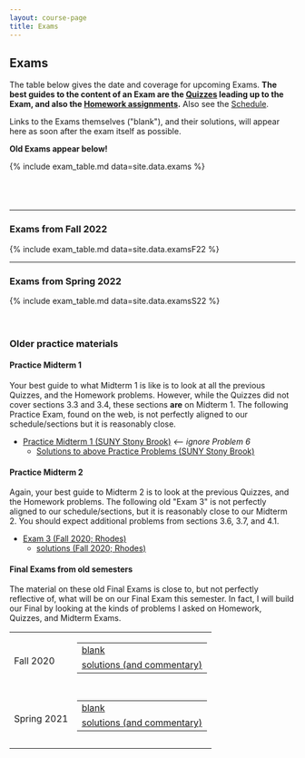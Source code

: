 ```yaml
---
layout: course-page
title: Exams
---
```


## Exams

The table below gives the date and coverage for upcoming Exams.  <b>The best guides to the content of an Exam are the [Quizzes](quizzes.html) leading up to the Exam, and also the [Homework assignments](homework.html).</b>  Also see the [Schedule](assets/general/schedule.pdf).

Links to the Exams themselves ("blank"), and their solutions, will appear here as soon after the exam itself as possible.

<b>Old Exams appear below!</b>

{% include exam_table.md  data=site.data.exams %}

<div style="padding-bottom: 40px"></div>

---
### Exams from Fall 2022

{% include exam_table.md  data=site.data.examsF22 %}

---
### Exams from Spring 2022

{% include exam_table.md  data=site.data.examsS22 %}

<div style="padding-bottom: 20px"></div>

<!-- next blocks do not use Jekyll/liquid, but this could be corrected -->

### Older practice materials

#### Practice Midterm 1

Your best guide to what Midterm 1 is like is to look at all the previous Quizzes, and the Homework problems.  However, while the Quizzes did not cover sections 3.3 and 3.4, these sections <b>are</b> on Midterm 1.  The following Practice Exam, found on the web, is not perfectly aligned to our schedule/sections but it is reasonably close.
* [Practice Midterm 1 (SUNY Stony Brook)](https://www.math.stonybrook.edu/~ddudko/mat132-fall21/Midterm1Practice.pdf) <em><-- ignore Problem 6</em>
  * [Solutions to above Practice Problems (SUNY Stony Brook)](https://www.math.stonybrook.edu/~ddudko/mat132-fall21/Midterm1PracticeSol.pdf)

#### Practice Midterm 2

Again, your best guide to Midterm 2 is to look at the previous Quizzes, and the Homework problems.  The following old "Exam 3" is not perfectly aligned to our schedule/sections, but it is reasonably close to our Midterm 2.  You should expect additional problems from sections 3.6, 3.7, and 4.1.
* [Exam 3 (Fall 2020; Rhodes)](assets/exams/F20/exam3.pdf)
  * [solutions (Fall 2020; Rhodes)](assets/exams/F20/exam3-solns.pdf)

#### Final Exams from old semesters

The material on these old Final Exams is close to, but not perfectly reflective of, what will be on our Final Exam this semester.  In fact, I will build our Final by looking at the kinds of problems I asked on Homework, Quizzes, and Midterm Exams.

<table class="asst-table">
<tr>
	<td>Fall 2020</td>
	<td> 
		<table class="inner">
		  <tr>
			    <td><a href="assets/exams/F20/final.pdf">blank</a></td>
			</tr>
			<tr>
			    <td><a href="assets/exams/F20/final-solns.pdf">solutions (and commentary)</a></td>
			</tr>
		</table>
		<div style="padding-bottom: 10px"></div>
	</td>
</tr>
<tr>
	<td>Spring 2021</td>
	<td> 
		<table class="inner">
		  <tr>
			    <td><a href="assets/exams/S21/final.pdf">blank</a></td>
			</tr>
			<tr>
			    <td><a href="assets/exams/S21/final-solns.pdf">solutions (and commentary)</a></td>
			</tr>
		</table>
		<div style="padding-bottom: 10px"></div>
	</td>
</tr>
</table>
